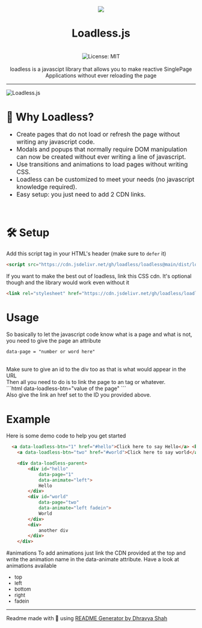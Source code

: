 <div align="center">
<img src="https://millenia.tech/logo.png">
<h1 align="center">Loadless.js</h1>
<br />
<img alt="License: MIT" src="https://img.shields.io/badge/License-MIT-blue.svg" /><br>
<br>
loadless is a javascipt library that allows you to make reactive SinglePage Applications  without ever reloading the page
</div>

***
![Loadless.js](https://us-east-1.tixte.net/uploads/img.dhravya.dev/l15fdjrdd0a.gif)

# 👀 Why Loadless?

<font align="left" size="3">
  <ul>
    <li>Create pages that do not load or refresh the page without writing any javascript code.</li>
    <li>Modals and popups that normally require DOM manipulation can now be created without ever writing a line of javascript.</li>
    <li>Use transitions and animations to load pages without writing CSS.</li>
    <li>Loadless can be customized to meet your needs (no javascript knowledge required).</li>
    <li>Easy setup: you just need to add 2 CDN links.</li>
  </ul>
</font>

<br>

# 🛠 Setup
Add this script tag in your HTML's header (make sure to `defer` it)
```html
<script src="https://cdn.jsdelivr.net/gh/loadless/loadless@main/dist/loadless.min.js" defer></script>
```

If you want to make the best out of loadless, link this CSS cdn. It's optional though and the library would work even without it
```html
<link rel="stylesheet" href="https://cdn.jsdelivr.net/gh/loadless/loadless@main/dist/animations.css">
```

# Usage
So basically to let the javascript code know what is a page and what is not, you need to give the page an attribute 
<br> 
```html
data-page = "number or word here"
```
<br>
Make sure to give an id to the div too as that is what would appear in the URL
<br>
Then all you need to do is to link the page to an <a> tag or whatever.
<br> 
```html
data-loadless-btn="value of the page"
```
<br>
Also give the link an href set to the ID you provided above.

# Example
Here is some demo code to help you get started
```html
  <a data-loadless-btn="1" href="#hello">Click here to say Hello</a> <br>
    <a data-loadless-btn="two" href="#world">Click here to say world</a>

    <div data-loadless-parent>
        <div id="hello"
            data-page="1"
            data-animate="left">
            Hello
        </div>
        <div id="world"
            data-page="two"
            data-animate="left fadein">
            World
        </div>
        <div>
            another div 
        </div>
    </div>
 ```

#animations
To add animations just link the CDN provided at the top and write the animation name in the data-animate attribute. Have a look at animations available
  <font align="left" size="2">
  <ul>
    <li>top</li>
    <li>left</li>
    <li>bottom</li>
    <li>right</li>
    <li>fadein</li>
  </ul>
</font>

***
Readme made with 💖 using [README Generator by Dhravya Shah](https://github.com/Dhravya/readme-generator)
